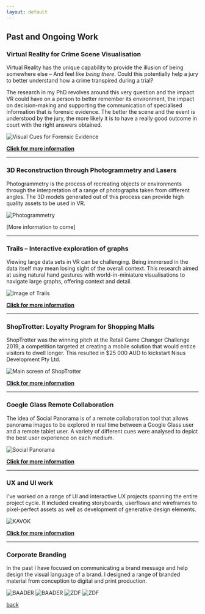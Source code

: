 ```yaml
---
layout: default
---
```


## Past and Ongoing Work

### Virtual Reality for Crime Scene Visualisation

Virtual Reality has the unique capability to provide the illusion of being somewhere else – And feel like _being there_. Could this potentially help a jury to better understand how a crime transpired during a trial? 

The research in my PhD revolves around this very question and the impact VR could have on a person to better remember its environment, the impact on decision-making and supporting the communication of specialised information that is forensic evidence. The better the scene and the event is understood by the jury, the more likely it is to have a really good outcome in court with the right answers obtained.

![Visual Cues for Forensic Evidence](/assets/videos/GifArrows.gif)

**[Click for more information](./PhD.html)**

***

### 3D Reconstruction through Photogrammetry and Lasers 

Photogrammetry is the process of recreating objects or environments through the interpretation of a range of photographs taken from different angles. The 3D models generated out of this process can provide high quality assets to be used in VR. 

![Photogrammetry](/assets/img/Photogrammetry.png)

[More information to come]

***

### Trails – Interactive exploration of graphs 

Viewing large data sets in VR can be challenging. Being immersed in the data itself may mean losing sight of the overall context. This research aimed at using natural hand gestures with world-in-miniature visualisations to navigate large graphs, offering context and detail. 

![Image of Trails](/assets/img/Trails.PNG)

**[Click for more information](./Trails.html)**

***

### ShopTrotter: Loyalty Program for Shopping Malls 

ShopTrotter was the winning pitch at the Retail Game Changer Challenge 2019, a competition targeted at creating a mobile solution that would entice visitors to dwell longer. This resulted in $25 000 AUD to kickstart Nisus Development Pty Ltd. 

![Main screen of ShopTrotter](/assets/img/Main.jpg)

**[Click for more information](./ShopTrotter.html)**

***

### Google Glass Remote Collaboration

The idea of Social Panorama is of a remote collaboration tool that allows panorama images to be explored in real time between a Google Glass user and a remote tablet user. A variety of different cues were analysed to depict the best user experience on each medium. 

![Social Panorama](/assets/img/SPConcept.png)

**[Click for more information](./SocialPanorama.html)**

***

### UX and UI work

I've worked on a range of UI and interactive UX projects spanning the entire project cycle. It included creating storyboards, userflows and wireframes to pixel-perfect assets as well as development of generative design elements. 

![KAVOK](/assets/img/KAVOK2.png)

**[Click for more information](./UI.html)**

***

### Corporate Branding

In the past I have focused on communicating a brand message and help design the visual language of a brand. I designed a range of branded material from conception to digital and print production. 

![BAADER](/assets/img/baader_title.jpg)
![BAADER](/assets/img/baader.jpg)
![ZDF](/assets/img/lebenswege2.jpg)
![ZDF](/assets/img/zdf_wetterwissen.jpg)







[back](./)
